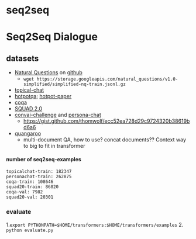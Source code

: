 # seq2seq


# Seq2Seq Dialogue
## datasets

* [Natural Questions](https://ai.google.com/research/NaturalQuestions/dataset) on [github](https://github.com/google-research-datasets/natural-questions)
  + `wget https://storage.googleapis.com/natural_questions/v1.0-simplified/simplified-nq-train.jsonl.gz`
* [topical-chat](https://github.com/alexa/alexa-prize-topical-chat-dataset)
* [hotpotqa](https://hotpotqa.github.io/); [hotpot-paper](https://nlp.stanford.edu/pubs/yang2018hotpotqa.pdf)
* [coqa](https://stanfordnlp.github.io/coqa/)
* [SQUAD 2.0](https://rajpurkar.github.io/SQuAD-explorer/)
* [convai-challenge](http://convai.io/) and [persona-chat](https://github.com/DeepPavlov/convai)
    + https://gist.github.com/thomwolf/ecc52ea728d29c9724320b38619bd6a6
* [quangaroo](http://qangaroo.cs.ucl.ac.uk/)
    + multi-document QA, how to use? concat documents?? Context way to big to fit in transformer
    
#### number of seq2seq-examples    
```
topicalchat-train: 182347
personachat-train: 262875
coqa-train: 108646
squad20-train: 86820
coqa-val: 7982
squad20-val: 20301
```

### evaluate
1.`export PYTHONPATH=$HOME/transformers:$HOME/transformers/examples`
2. `python evaluate.py`